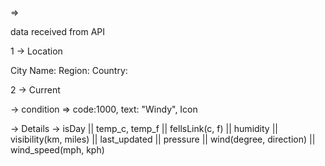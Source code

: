 => 

data received from API

1 -> Location

City Name:
Region:
Country:

2 -> Current

-> condition => code:1000, text: "Windy", Icon

-> Details -> isDay || temp_c, temp_f || fellsLink(c, f) || humidity || visibility(km, miles) || last_updated || pressure || wind(degree, direction) || wind_speed(mph, kph)  





